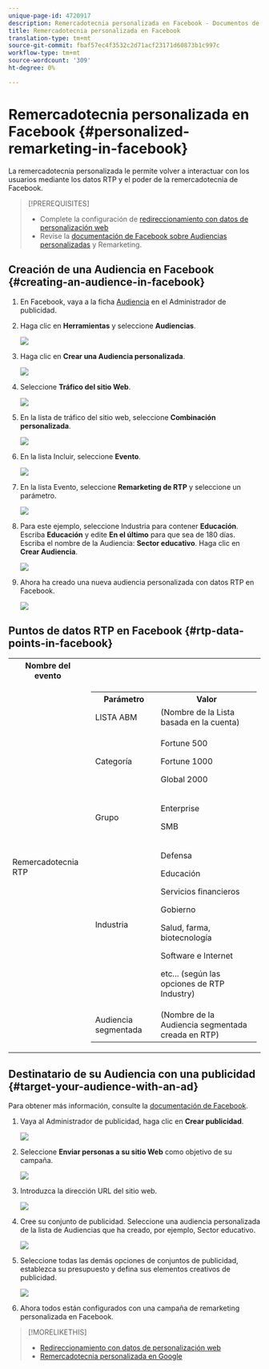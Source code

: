 ```yaml
---
unique-page-id: 4720917
description: Remercadotecnia personalizada en Facebook - Documentos de marketing - Documentación del producto
title: Remercadotecnia personalizada en Facebook
translation-type: tm+mt
source-git-commit: fbaf57ec4f3532c2d71acf23171d60873b1c997c
workflow-type: tm+mt
source-wordcount: '309'
ht-degree: 0%

---
```



# Remercadotecnia personalizada en Facebook {#personalized-remarketing-in-facebook}

La remercadotecnia personalizada le permite volver a interactuar con los usuarios mediante los datos RTP y el poder de la remercadotecnia de Facebook.

>[!PREREQUISITES]
>
>* Complete la configuración de [redireccionamiento con datos de personalización web](/help/marketo/product-docs/web-personalization/website-retargeting/retargeting-with-web-personalization-data.md)
>* Revise la [](https://developers.facebook.com/docs/ads-for-websites/website-custom-audiences/getting-started#install-the-pixel) [documentación de Facebook sobre Audiencias personalizadas](https://developers.facebook.com/docs/ads-for-websites/website-custom-audiences/getting-started#install-the-pixel) y Remarketing.


## Creación de una Audiencia en Facebook {#creating-an-audience-in-facebook}

1. En Facebook, vaya a la ficha [Audiencia](https://www.facebook.com/ads/audience_manager) en el Administrador de publicidad.

1. Haga clic en **Herramientas** y seleccione **Audiencias**.

   ![](assets/one-1.png)

1. Haga clic en **Crear una Audiencia personalizada**.

   ![](assets/two-1.png)

1. Seleccione **Tráfico del sitio Web**.

   ![](assets/image2015-1-19-16-3a32-3a2.png)

1. En la lista de tráfico del sitio web, seleccione **Combinación personalizada**.

   ![](assets/image2015-1-19-16-3a33-3a21.png)

1. En la lista Incluir, seleccione **Evento**.

   ![](assets/image2015-1-19-16-3a34-3a9.png)

1. En la lista Evento, seleccione **Remarketing de RTP** y seleccione un parámetro.

   ![](assets/image2015-1-19-16-3a52-3a29.png)

1. Para este ejemplo, seleccione Industria para contener **Educación**. Escriba **Educación** y edite **En el último** para que sea de 180 días. Escriba el nombre de la Audiencia: **Sector educativo**. Haga clic en **Crear Audiencia**.

   ![](assets/image2015-1-19-16-3a56-3a15.png)

1. Ahora ha creado una nueva audiencia personalizada con datos RTP en Facebook.

   ![](assets/image2015-1-19-16-3a59-3a2.png)

## Puntos de datos RTP en Facebook {#rtp-data-points-in-facebook}

<table> 
 <tbody> 
  <tr> 
   <th>Nombre del evento</th> 
   <th> </th> 
  </tr> 
  <tr> 
   <td>Remercadotecnia RTP</td> 
   <td> 
    <div> 
     <table> 
      <tbody> 
       <tr> 
        <th>Parámetro</th> 
        <th>Valor</th> 
       </tr> 
       <tr> 
        <td>LISTA ABM</td> 
        <td>(Nombre de la Lista basada en la cuenta)</td> 
       </tr> 
       <tr> 
        <td colspan="1">Categoría</td> 
        <td colspan="1"><p>Fortune 500</p><p>Fortune 1000</p><p>Global 2000</p></td> 
       </tr> 
       <tr> 
        <td colspan="1">Grupo</td> 
        <td colspan="1"><p>Enterprise</p><p>SMB</p></td> 
       </tr> 
       <tr> 
        <td>Industria</td> 
        <td><p>Defensa</p><p>Educación</p><p>Servicios financieros</p><p>Gobierno</p><p>Salud, farma, biotecnología</p><p>Software e Internet</p><p>etc... (según las opciones de RTP Industry)</p></td> 
       </tr> 
       <tr> 
        <td colspan="1">Audiencia segmentada</td> 
        <td colspan="1">(Nombre de la Audiencia segmentada creada en RTP)</td> 
       </tr> 
      </tbody> 
     </table> 
    </div></td> 
  </tr> 
 </tbody> 
</table>

## Destinatario de su Audiencia con una publicidad {#target-your-audience-with-an-ad}

Para obtener más información, consulte la [documentación de Facebook](https://developers.facebook.com/docs/ads-for-websites/website-custom-audiences/getting-started#target-your-audience).

1. Vaya al Administrador de publicidad, haga clic en **Crear publicidad**.

   ![](assets/image2015-1-19-17-3a10-3a19.png)

1. Seleccione **Enviar personas a su sitio Web** como objetivo de su campaña.

   ![](assets/image2015-1-19-17-3a11-3a20.png)

1. Introduzca la dirección URL del sitio web.

   ![](assets/image2015-1-19-17-3a12-3a39.png)

1. Cree su conjunto de publicidad. Seleccione una audiencia personalizada de la lista de Audiencias que ha creado, por ejemplo, Sector educativo.

   ![](assets/image2015-1-19-17-3a18-3a13.png)

1. Seleccione todas las demás opciones de conjuntos de publicidad, establezca su presupuesto y defina sus elementos creativos de publicidad.

   ![](assets/image2015-1-19-17-3a19-3a25.png)

1. Ahora todos están configurados con una campaña de remarketing personalizada en Facebook.

>[!MORELIKETHIS]
>
>* [Redireccionamiento con datos de personalización web](/help/marketo/product-docs/web-personalization/website-retargeting/retargeting-with-web-personalization-data.md)
>* [Remercadotecnia personalizada en Google](/help/marketo/product-docs/web-personalization/website-retargeting/personalized-remarketing-in-google.md)


